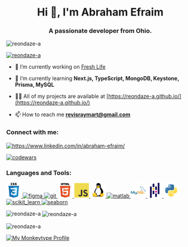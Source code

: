 <h1 align="center">Hi 👋, I'm Abraham Efraim</h1>
<h3 align="center">A passionate developer from Ohio.</h3>

<p align="left"> <img src="https://komarev.com/ghpvc/?username=reondaze-a&label=Profile%20views&color=0e75b6&style=flat" alt="reondaze-a" /> </p>

<p align="left"> <a href="https://github.com/ryo-ma/github-profile-trophy"><img src="https://github-profile-trophy.vercel.app/?username=reondaze-a" alt="reondaze-a" /></a> </p>

- 🔭 I’m currently working on [Fresh Life](https://github.com/reondaze-a/fresh-life-repo)

- 🌱 I’m currently learning **Next.js, TypeScript, MongoDB, Keystone, Prisma, MySQL**

- 👨‍💻 All of my projects are available at [https://reondaze-a.github.io/](https://reondaze-a.github.io/)

- 📫 How to reach me **revisraymart@gmail.com**

<h3 align="left">Connect with me:</h3>
<p align="left">
<a href="https://linkedin.com/in/https://www.linkedin.com/in/abraham-efraim/" target="blank"><img align="center" src="https://raw.githubusercontent.com/rahuldkjain/github-profile-readme-generator/master/src/images/icons/Social/linked-in-alt.svg" alt="https://www.linkedin.com/in/abraham-efraim/" height="30" width="40" /></a>
</p>

<a href="https://www.codewars.com/users/reondaze-a" target="_blank">
<img src="https://www.codewars.com/users/reondaze-a/badges/large" alt="codewars" />
</a>



<h3 align="left">Languages and Tools:</h3>
<p align="left"> <a href="https://www.w3schools.com/css/" target="_blank" rel="noreferrer"> <img src="https://raw.githubusercontent.com/devicons/devicon/master/icons/css3/css3-original-wordmark.svg" alt="css3" width="40" height="40"/> </a> <a href="https://www.figma.com/" target="_blank" rel="noreferrer"> <img src="https://www.vectorlogo.zone/logos/figma/figma-icon.svg" alt="figma" width="40" height="40"/> </a> <a href="https://git-scm.com/" target="_blank" rel="noreferrer"> <img src="https://www.vectorlogo.zone/logos/git-scm/git-scm-icon.svg" alt="git" width="40" height="40"/> </a> <a href="https://www.w3.org/html/" target="_blank" rel="noreferrer"> <img src="https://raw.githubusercontent.com/devicons/devicon/master/icons/html5/html5-original-wordmark.svg" alt="html5" width="40" height="40"/> </a> <a href="https://developer.mozilla.org/en-US/docs/Web/JavaScript" target="_blank" rel="noreferrer"> <img src="https://raw.githubusercontent.com/devicons/devicon/master/icons/javascript/javascript-original.svg" alt="javascript" width="40" height="40"/> </a> <a href="https://www.linux.org/" target="_blank" rel="noreferrer"> <img src="https://raw.githubusercontent.com/devicons/devicon/master/icons/linux/linux-original.svg" alt="linux" width="40" height="40"/> </a> <a href="https://www.mathworks.com/" target="_blank" rel="noreferrer"> <img src="https://upload.wikimedia.org/wikipedia/commons/2/21/Matlab_Logo.png" alt="matlab" width="40" height="40"/> </a> <a href="https://www.mysql.com/" target="_blank" rel="noreferrer"> <img src="https://raw.githubusercontent.com/devicons/devicon/master/icons/mysql/mysql-original-wordmark.svg" alt="mysql" width="40" height="40"/> </a> <a href="https://pandas.pydata.org/" target="_blank" rel="noreferrer"> <img src="https://raw.githubusercontent.com/devicons/devicon/2ae2a900d2f041da66e950e4d48052658d850630/icons/pandas/pandas-original.svg" alt="pandas" width="40" height="40"/> </a> <a href="https://www.python.org" target="_blank" rel="noreferrer"> <img src="https://raw.githubusercontent.com/devicons/devicon/master/icons/python/python-original.svg" alt="python" width="40" height="40"/> </a> <a href="https://scikit-learn.org/" target="_blank" rel="noreferrer"> <img src="https://upload.wikimedia.org/wikipedia/commons/0/05/Scikit_learn_logo_small.svg" alt="scikit_learn" width="40" height="40"/> </a> <a href="https://seaborn.pydata.org/" target="_blank" rel="noreferrer"> <img src="https://seaborn.pydata.org/_images/logo-mark-lightbg.svg" alt="seaborn" width="40" height="40"/> </a> </p>

<p><img align="left" src="https://github-readme-stats.vercel.app/api/top-langs?username=reondaze-a&show_icons=true&locale=en&layout=compact" alt="reondaze-a" /></p>


<p>&nbsp;<img align="center" src="https://github-readme-stats.vercel.app/api?username=reondaze-a&show_icons=true&locale=en" alt="reondaze-a" /></p>

<p><img align="center" src="https://github-readme-streak-stats.herokuapp.com/?user=reondaze-a&" alt="reondaze-a" /></p>
<a href="https://monkeytype.com/profile/reondaze">
 <img src=https://monkeytype-readme.com/generate-svg/reondaze/iceberg_light?lbpb=true alt="My Monkeytype Profile" />
</a>
